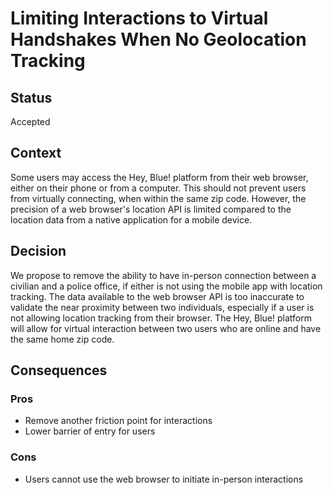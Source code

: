 # Limiting Interactions to Virtual Handshakes When No Geolocation Tracking

## Status
Accepted

## Context
Some users may access the Hey, Blue! platform from their web browser, either on their phone or from a computer. This should not prevent users from virtually connecting, when within the same zip code. However, the precision of a web browser's location API is limited compared to the location data from a native application for a mobile device.

## Decision
We propose to remove the ability to have in-person connection between a civilian and a police office, if either is not using the mobile app with location tracking. The data available to the web browser API is too inaccurate to validate the near proximity between two individuals, especially if a user is not allowing location tracking from their browser. The Hey, Blue! platform will allow for virtual interaction between two users who are online and have the same home zip code.

## Consequences

### Pros
- Remove another friction point for interactions
- Lower barrier of entry for users

### Cons
- Users cannot use the web browser to initiate in-person interactions
